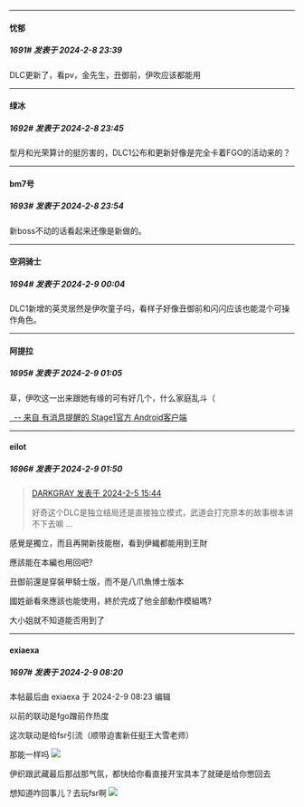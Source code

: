 
*****

####  忧郁  
##### 1691#       发表于 2024-2-8 23:39

DLC更新了，看pv，金先生，丑御前，伊吹应该都能用

*****

####  绿冰  
##### 1692#       发表于 2024-2-8 23:45

型月和光荣算计的挺厉害的，DLC1公布和更新好像是完全卡着FGO的活动来的？


*****

####  bm7号  
##### 1693#       发表于 2024-2-8 23:54

新boss不动的话看起来还像是新做的。

*****

####  空洞骑士  
##### 1694#       发表于 2024-2-9 00:04

DLC1新增的英灵居然是伊吹童子吗，看样子好像丑御前和闪闪应该也能混个可操作角色。


*****

####  阿提拉  
##### 1695#       发表于 2024-2-9 01:05

草，伊吹这一出来跟她有缘的可有好几个，什么家庭乱斗（

[  -- 来自 有消息提醒的 Stage1官方 Android客户端](https://www.coolapk.com/apk/140634)


*****

####  eilot  
##### 1696#       发表于 2024-2-9 01:50

<blockquote><a href="httphttps://bbs.saraba1st.com/2b/forum.php?mod=redirect&amp;goto=findpost&amp;pid=63888157&amp;ptid=2112855" target="_blank">DARKGRAY 发表于 2024-2-5 15:44</a>

好奇这个DLC是独立结局还是直接独立模式，武道会打完原本的故事根本讲不下去嘛 ...</blockquote>
感覺是獨立，而且再開新技能樹，看到伊織都能用到王財

應該能在本編也用回吧?

丑御前還是穿裝甲騎士版，而不是八爪魚博士版本

國姓爺看來應該也能使用，終於完成了他全部動作模組嗎?

大小姐就不知道能否用到了


*****

####  exiaexa  
##### 1697#       发表于 2024-2-9 08:20

 本帖最后由 exiaexa 于 2024-2-9 08:23 编辑 

以前的联动是fgo蹭前作热度

这次联动是给fsr引流（顺带迫害新任挺王大雪老师）

那能一样吗
<img src="https://static.saraba1st.com/image/smiley/face2017/068.png" referrerpolicy="no-referrer">

伊织跟武藏最后那战那气氛，都快给你看直接开宝具本了就硬是给你憋回去

想知道咋回事儿？去玩fsr啊
<img src="https://static.saraba1st.com/image/smiley/face2017/067.png" referrerpolicy="no-referrer">

